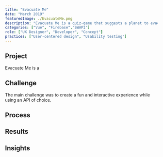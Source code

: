 ```yaml
---
title: "Evacuate Me"
date: "March 2019"
featuredImage: ./EvacuateMe.png
description: "Evacuate Me is a quiz-game that suggests a planet to evacuate to based on user input"
categories: ["Vue", "Firebase","SWAPI"]
role: ["UX Designer", "Developer", "Concept"]
practices: ["User-centered design", "Usability testing"]
---
```


## Project
Evacuate Me is a 
## Challenge
The main challenge was to create a fun and interactive experience while using an API of choice. 
## Process
## Results 
## Insights


